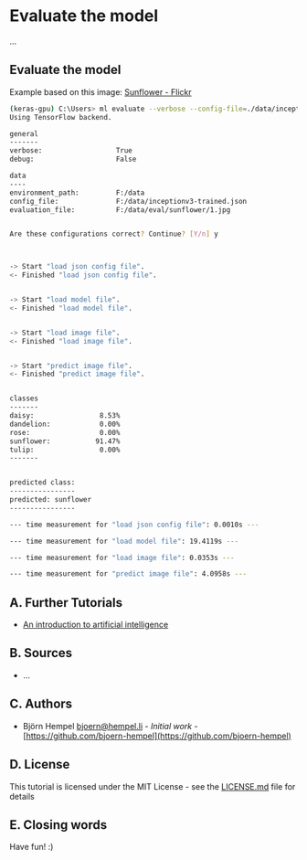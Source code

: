 # Evaluate the model

...

## Evaluate the model

Example based on this image: [Sunflower - Flickr](https://www.flickr.com/photos/erikslife/36073451125)



```bash
(keras-gpu) C:\Users> ml evaluate --verbose --config-file=./data/inceptionv3-trained.json --evaluation-file=./data/eval/sunflower/1.jpg
Using TensorFlow backend.

general
-------
verbose:                  True
debug:                    False

data
----
environment_path:         F:/data
config_file:              F:/data/inceptionv3-trained.json
evaluation_file:          F:/data/eval/sunflower/1.jpg


Are these configurations correct? Continue? [Y/n] y



-> Start "load json config file".
<- Finished "load json config file".


-> Start "load model file".
<- Finished "load model file".


-> Start "load image file".
<- Finished "load image file".


-> Start "predict image file".
<- Finished "predict image file".


classes
-------
daisy:                8.53%
dandelion:            0.00%
rose:                 0.00%
sunflower:           91.47%
tulip:                0.00%
-------


predicted class:
----------------
predicted: sunflower
----------------

--- time measurement for "load json config file": 0.0010s ---

--- time measurement for "load model file": 19.4119s ---

--- time measurement for "load image file": 0.0353s ---

--- time measurement for "predict image file": 4.0958s ---
```

## A. Further Tutorials

* [An introduction to artificial intelligence](https://github.com/friends-of-ai/an-introduction-to-artificial-intelligence)

## B. Sources

* ...

## C. Authors

* Björn Hempel <bjoern@hempel.li> - _Initial work_ - [https://github.com/bjoern-hempel](https://github.com/bjoern-hempel)

## D. License

This tutorial is licensed under the MIT License - see the [LICENSE.md](/LICENSE.md) file for details

## E. Closing words

Have fun! :)

